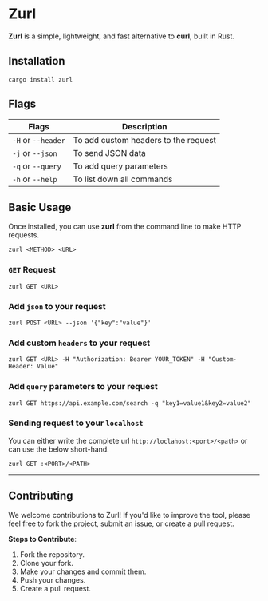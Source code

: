 # Zurl
**Zurl** is a simple, lightweight, and fast alternative to **curl**, built in Rust.

## Installation

```
cargo install zurl
```

## Flags

| Flags                      | Description                          |
|----------------------------|--------------------------------------|
| `-H` or `--header`          | To add custom headers to the request |
| `-j` or `--json`            | To send JSON data   |
| `-q` or `--query`           | To add query parameters |
| `-h` or `--help`            | To list down all commands |

## Basic Usage
Once installed, you can use **zurl** from the command line to make HTTP requests.

```
zurl <METHOD> <URL>
```

### `GET` Request

```
zurl GET <URL>
```

### Add `json` to your request

```
zurl POST <URL> --json '{"key":"value"}'
```

### Add custom `headers` to your request

```
zurl GET <URL> -H "Authorization: Bearer YOUR_TOKEN" -H "Custom-Header: Value"
```

### Add `query` parameters to your request

```
zurl GET https://api.example.com/search -q "key1=value1&key2=value2"
```

### Sending request to your `localhost`
You can either write the complete url `http://loclahost:<port>/<path>` or can use the below short-hand.

```
zurl GET :<PORT>/<PATH>
```

---

## Contributing
We welcome contributions to Zurl! If you'd like to improve the tool, please feel free to fork the project, submit an issue, or create a pull request.

**Steps to Contribute**:

1. Fork the repository.
2. Clone your fork.
3. Make your changes and commit them.
4. Push your changes.
5. Create a pull request.





